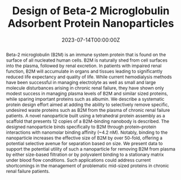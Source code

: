 ---
title: "Design of Beta-2 Microglobulin Adsorbent Protein Nanoparticles"
authors:
- Justin E. Miller
- admin
- Mark A. Arbing
- Aldo Munoz
- Yi Xiao Jiang
- Charlize T. Espinoza
- Brian Nguyen
- Paul Moroz
- Todd O. Yeates
author_notes:
- "Equal contribution"
- "Equal contribution"
- "Equal contribution"

date: "2023-07-14T00:00:00Z"
doi: "https://doi.org/10.3390/biom13071122"

# Schedule page publish date (NOT publication's date).
publishDate: "2017-04-01T00:00:00Z"

# Publication type.
# Legend: 0 = Uncategorized; 1 = Conference paper; 2 = Journal article;
# 3 = Preprint / Working Paper; 4 = Report; 5 = Book; 6 = Book section;
# 7 = Thesis; 8 = Patent
publication_types: ["2"]

# Publication name and optional abbreviated publication name.
publication: "*Biomolecules*, 13, 1122"
publication_short: ""

abstract: Beta-2 microglobulin (B2M) is an immune system protein that is found on the surface of all nucleated human cells. B2M is naturally shed from cell surfaces into the plasma, followed by renal excretion. In patients with impaired renal function, B2M will accumulate in organs and tissues leading to significantly reduced life expectancy and quality of life. While current hemodialysis methods have been successful in managing electrolyte as well as small and large molecule disturbances arising in chronic renal failure, they have shown only modest success in managing plasma levels of B2M and similar sized proteins, while sparing important proteins such as albumin. We describe a systematic protein design effort aimed at adding the ability to selectively remove specific, undesired waste proteins such as B2M from the plasma of chronic renal failure patients. A novel nanoparticle built using a tetrahedral protein assembly as a scaffold that presents 12 copies of a B2M-binding nanobody is described. The designed nanoparticle binds specifically to B2M through protein&ndash;protein interactions with nanomolar binding affinity (~4.2 nM). Notably, binding to the nanoparticle increases the effective size of B2M by over 50-fold, offering a potential selective avenue for separation based on size. We present data to support the potential utility of such a nanoparticle for removing B2M from plasma by either size-based filtration or by polyvalent binding to a stationary matrix under blood flow conditions. Such applications could address current shortcomings in the management of problematic mid-sized proteins in chronic renal failure patients.

# Summary. An optional shortened abstract.
# summary: Lorem ipsum dolor sit amet, consectetur adipiscing elit. Duis posuere tellus ac convallis placerat. Proin tincidunt magna sed ex sollicitudin condimentum.

# links:
# - name: ""
#   url: ""
url_pdf: uploads/Miller-2023-Biomolecules.pdf
# url_code: ''
# url_dataset: ''
# url_poster: ''
# url_project: ''
# url_slides: ''
# url_source: ''
# url_video: ''

# Featured image
# To use, add an image named `featured.jpg/png` to your page's folder. 
image:
  caption: ''
  focal_point: ""

# Associated Projects (optional).
#   Associate this publication with one or more of your projects.
#   Simply enter your project's folder or file name without extension.
#   E.g. `internal-project` references `content/project/internal-project/index.md`.
#   Otherwise, set `projects: []`.
projects: []

# Slides (optional).
#   Associate this publication with Markdown slides.
#   Simply enter your slide deck's filename without extension.
#   E.g. `slides: "example"` references `content/slides/example/index.md`.
#   Otherwise, set `slides: ""`.
# slides: example
---